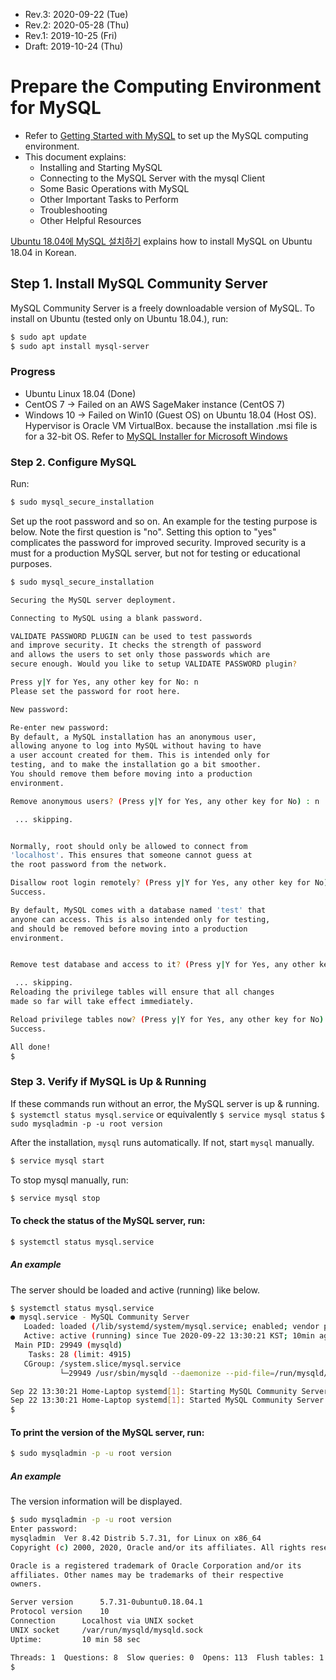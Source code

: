 * Rev.3: 2020-09-22 (Tue)
* Rev.2: 2020-05-28 (Thu)
* Rev.1: 2019-10-25 (Fri)
* Draft: 2019-10-24 (Thu)

# Prepare the Computing Environment for MySQL
* Refer to [Getting Started with MySQL](https://dev.mysql.com/doc/mysql-getting-started/en/) to set up the MySQL computing environment.
* This document explains:
  * Installing and Starting MySQL
  * Connecting to the MySQL Server with the mysql Client
  * Some Basic Operations with MySQL
  * Other Important Tasks to Perform
  * Troubleshooting
  * Other Helpful Resources
  
[Ubuntu 18.04에 MySQL 설치하기](https://blog.naver.com/aimldl/221688199728) explains how to install MySQL on Ubuntu 18.04 in Korean.

## Step 1. Install MySQL Community Server
MySQL Community Server is a freely downloadable version of MySQL.
To install on Ubuntu (tested only on Ubuntu 18.04.), run:
```bash
$ sudo apt update
$ sudo apt install mysql-server
```
### Progress
* Ubuntu Linux 18.04 (Done)
* CentOS 7 -> Failed on an AWS SageMaker instance (CentOS 7)
* Windows 10 -> Failed on Win10 (Guest OS) on Ubuntu 18.04 (Host OS). Hypervisor is Oracle VM VirtualBox.
                  because the installation .msi file is for a 32-bit OS.
Refer to [MySQL Installer for Microsoft Windows](https://dev.mysql.com/downloads/windows/installer/8.0.html)

### Step 2. Configure MySQL 
Run:
```bash
$ sudo mysql_secure_installation
```
Set up the root password and so on. An example for the testing purpose is below. Note the first question is "no". Setting this option to "yes" complicates the password for improved security. Improved security is a must for a production MySQL server, but not for testing or educational purposes.

```bash
$ sudo mysql_secure_installation

Securing the MySQL server deployment.

Connecting to MySQL using a blank password.

VALIDATE PASSWORD PLUGIN can be used to test passwords
and improve security. It checks the strength of password
and allows the users to set only those passwords which are
secure enough. Would you like to setup VALIDATE PASSWORD plugin?

Press y|Y for Yes, any other key for No: n
Please set the password for root here.

New password: 

Re-enter new password: 
By default, a MySQL installation has an anonymous user,
allowing anyone to log into MySQL without having to have
a user account created for them. This is intended only for
testing, and to make the installation go a bit smoother.
You should remove them before moving into a production
environment.

Remove anonymous users? (Press y|Y for Yes, any other key for No) : n

 ... skipping.


Normally, root should only be allowed to connect from
'localhost'. This ensures that someone cannot guess at
the root password from the network.

Disallow root login remotely? (Press y|Y for Yes, any other key for No) : y
Success.

By default, MySQL comes with a database named 'test' that
anyone can access. This is also intended only for testing,
and should be removed before moving into a production
environment.


Remove test database and access to it? (Press y|Y for Yes, any other key for No) : n

 ... skipping.
Reloading the privilege tables will ensure that all changes
made so far will take effect immediately.

Reload privilege tables now? (Press y|Y for Yes, any other key for No) : y
Success.

All done! 
$
```

### Step 3. Verify if MySQL is Up & Running
If these commands run without an error, the MySQL server is up & running.
`$ systemctl status mysql.service` or equivalently `$ service mysql status`
`$ sudo mysqladmin -p -u root version`

After the installation, `mysql` runs automatically. If not, start `mysql` manually.
```bash
$ service mysql start
```

To stop mysql manually, run:
```bash
$ service mysql stop
```

#### To check the status of the MySQL server, run:
```bash
$ systemctl status mysql.service
```
##### An example
The server should be loaded and active (running) like below.

```bash
$ systemctl status mysql.service
● mysql.service - MySQL Community Server
   Loaded: loaded (/lib/systemd/system/mysql.service; enabled; vendor preset: enabled)
   Active: active (running) since Tue 2020-09-22 13:30:21 KST; 10min ago
 Main PID: 29949 (mysqld)
    Tasks: 28 (limit: 4915)
   CGroup: /system.slice/mysql.service
           └─29949 /usr/sbin/mysqld --daemonize --pid-file=/run/mysqld/mysqld.pid

Sep 22 13:30:21 Home-Laptop systemd[1]: Starting MySQL Community Server...
Sep 22 13:30:21 Home-Laptop systemd[1]: Started MySQL Community Server.
$
```

#### To print the version of the MySQL server, run:
```bash
$ sudo mysqladmin -p -u root version
```
##### An example
The version information will be displayed.
```bash
$ sudo mysqladmin -p -u root version
Enter password: 
mysqladmin  Ver 8.42 Distrib 5.7.31, for Linux on x86_64
Copyright (c) 2000, 2020, Oracle and/or its affiliates. All rights reserved.

Oracle is a registered trademark of Oracle Corporation and/or its
affiliates. Other names may be trademarks of their respective
owners.

Server version		5.7.31-0ubuntu0.18.04.1
Protocol version	10
Connection		Localhost via UNIX socket
UNIX socket		/var/run/mysqld/mysqld.sock
Uptime:			10 min 58 sec

Threads: 1  Questions: 8  Slow queries: 0  Opens: 113  Flush tables: 1  Open tables: 106  Queries per second avg: 0.012
$
```
